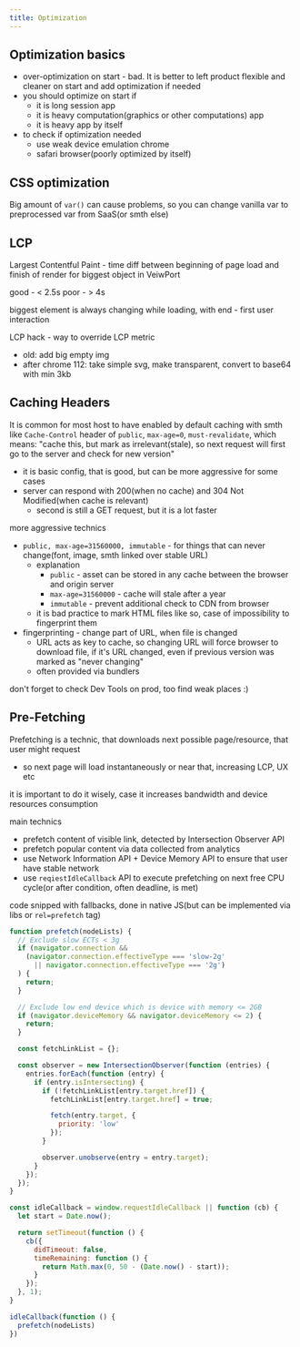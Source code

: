 ```yaml
---
title: Optimization
---
```


## Optimization basics
- over-optimization on start - bad. It is better to left product flexible and cleaner on start and add optimization if needed
- you should optimize on start if
	- it is long session app
	- it is heavy computation(graphics or other computations) app
	- it is heavy app by itself
- to check if optimization needed
	- use weak device emulation chrome
	- safari browser(poorly optimized by itself)

## CSS optimization
Big amount of `var()` can cause problems, so you can change vanilla var to preprocessed var from SaaS(or smth else)

## LCP
Largest Contentful Paint - time diff between beginning of page load and finish of render for  biggest object in VeiwPort

good - < 2.5s
poor - > 4s

biggest element is always changing while loading, with end - first user interaction

LCP hack - way to override LCP metric
- old: add big empty img
- after chrome 112: take simple svg, make transparent, convert to base64 with min 3kb

## Caching Headers
It is common for most host to have enabled by default caching with smth like `Cache-Control` header of `public`, `max-age=0`, `must-revalidate`, which means: "cache this, but mark as irrelevant(stale), so next request will first go to the server and check for new version"
- it is basic config, that is good, but can be more aggressive for some cases
- server can respond with 200(when no cache) and 304 Not Modified(when cache is relevant)
	- second is still a GET request, but it is a lot faster

more aggressive technics
- `public, max-age=31560000, immutable` - for things that can never change(font, image, smth linked over stable URL)
	- explanation
		- `public` - asset can be stored in any cache between the browser and origin server
		- `max-age=31560000` - cache will stale after a year
		- `immutable` - prevent additional check to CDN from browser
	- it is bad practice to mark HTML files like so, case of impossibility to fingerprint them
- fingerprinting - change part of URL, when file is changed
	- URL acts as key to cache, so changing URL will force browser to download file, if it's URL changed, even if previous version was marked as "never changing"
	- often provided via bundlers

don't forget to check Dev Tools on prod, too find weak places :)

## Pre-Fetching
Prefetching is a technic, that downloads next possible page/resource, that user might request
- so next page will load instantaneously or near that, increasing LCP, UX etc

it is important to do it wisely, case it increases bandwidth and device resources consumption

main technics
- prefetch content of visible link, detected by Intersection Observer API
- prefetch popular content via data collected from analytics
- use Network Information API + Device Memory API to ensure that user have stable network
- use `reqiestIdleCallback` API to execute prefetching on next free CPU cycle(or after condition, often deadline, is met)

code snipped with fallbacks, done in native JS(but can be implemented via libs or `rel=prefetch` tag)

```js
function prefetch(nodeLists) {
  // Exclude slow ECTs < 3g
  if (navigator.connection &&
    (navigator.connection.effectiveType === 'slow-2g'
      || navigator.connection.effectiveType === '2g')
  ) {
    return;
  }

  // Exclude low end device which is device with memory <= 2GB
  if (navigator.deviceMemory && navigator.deviceMemory <= 2) {
    return;
  }

  const fetchLinkList = {};

  const observer = new IntersectionObserver(function (entries) {
    entries.forEach(function (entry) {
      if (entry.isIntersecting) {
        if (!fetchLinkList[entry.target.href]) {
          fetchLinkList[entry.target.href] = true;

          fetch(entry.target, {
            priority: 'low'
          });
        }

        observer.unobserve(entry = entry.target);
      }
    });
  });
}

const idleCallback = window.requestIdleCallback || function (cb) {
  let start = Date.now();

  return setTimeout(function () {
    cb({
      didTimeout: false,
      timeRemaining: function () {
        return Math.max(0, 50 - (Date.now() - start));
      }
    });
  }, 1);
}

idleCallback(function () {
  prefetch(nodeLists)
})
```
